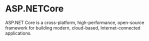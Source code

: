 # ASP.NETCore
ASP.NET Core is a cross-platform, high-performance, open-source framework for building modern, cloud-based, Internet-connected applications.
